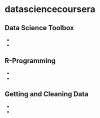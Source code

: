 # datasciencecoursera
## Data Science Toolbox
*
*
## R-Programming
*
*
## Getting and Cleaning Data
*
*
